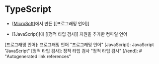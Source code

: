 # TypeScript

- [[MicroSoft]]에서 만든 [[프로그래밍 언어]]

- [[JavaScript]]에 [[정적 타입 검사]] 지원을 추가한 컴파일 언어

[//begin]: # "Autogenerated link references for markdown compatibility"
[MicroSoft]: Microsoft "Microsoft"
[프로그래밍 언어]: 프로그래밍 언어 "프로그래밍 언어"
[JavaScript]: JavaScript "JavaScript"
[정적 타입 검사]: 정적 타입 검사 "정적 타입 검사"
[//end]: # "Autogenerated link references"